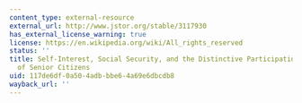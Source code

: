 ```yaml
---
content_type: external-resource
external_url: http://www.jstor.org/stable/3117930
has_external_license_warning: true
license: https://en.wikipedia.org/wiki/All_rights_reserved
status: ''
title: Self-Interest, Social Security, and the Distinctive Participation Patterns
  of Senior Citizens
uid: 117de6df-0a50-4adb-bbe6-4a69e6dbcdb8
wayback_url: ''
---
```


